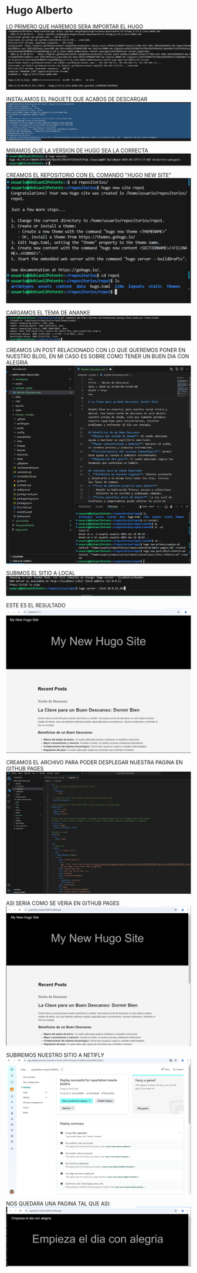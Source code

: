 
# Hugo Alberto

LO PRIMERO QUE HAREMOS SERA IMPORTAR EL HUGO
![alt text](imagenes/Captura1.PNG)

INSTALAMOS EL PAQUETE QUE ACABOS DE DESCARGAR
![alt text](imagenes/Captura2.PNG)

MIRAMOS QUE LA VERSION DE HUGO SEA LA CORRECTA
![alt text](imagenes/Captura3.PNG)

CREAMOS EL REPOSITORIO CON EL COMANDO "HUGO NEW SITE"
![alt text](imagenes/Captura4.PNG)

CARGAMOS EL TEMA DE ANANKE
![alt text](imagenes/Captura5.PNG)

CREAMOS UN POST RELACIONADO CON LO QUE QUEREMOS PONER EN NUESTRO BLOG, EN MI CASO ES SOBRE COMO TENER UN BUEN DIA CON ALEGRIA
![alt text](imagenes/Captura6.PNG)

SUBIMOS EL SITIO A LOCAL
![alt text](imagenes/Captura7.PNG)

ESTE ES EL RESULTADO
![alt text](imagenes/Captura8.PNG)

CREAMOS EL ARCHIVO PARA PODER DESPLEGAR NUESTRA PAGINA EN GITHUB PAGES
![alt text](imagenes/Captura10.PNG)

ASI SERIA COMO SE VERIA EN GITHUB PAGES
![alt text](imagenes/Captura11.PNG)

SUBIREMOS NUESTRO SITIO A NETIFLY 
![alt text](imagenes/Captura12.PNG)

NOS QUEDARA UNA PAGINA TAL QUE ASI: 
![alt text](imagenes/Captura13.PNG)